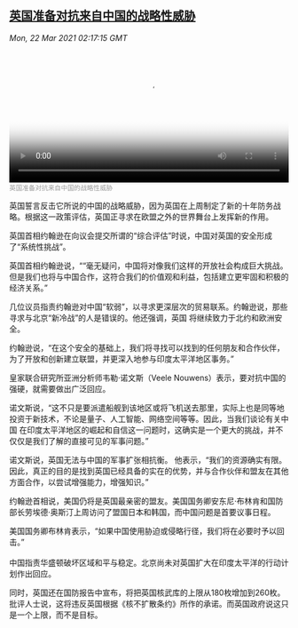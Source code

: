 <!--1616380742000-->
[英国准备对抗来自中国的战略性威胁](https://www.voachinese.com/a/britain-defense-review-china-20210321/5823519.html)
------

<div><i>Mon, 22 Mar 2021 02:17:15 GMT</i></div><video poster="https://images.weserv.nl?url=gdb.voanews.com/0331e7e3-5ef1-45fd-b0cf-b10f379b840b_tv_r1_s_w900.jpg" src="https://av.voanews.com/Videoroot/Pangeavideo/2021/03/0/03/0331e7e3-5ef1-45fd-b0cf-b10f379b840b_240p.mp4" style="width:100%" controls></video><div><small style="color: #999;">英国准备对抗来自中国的战略性威胁</small></div><p>英国誓言反击它所说的中国的战略威胁，因为英国在上周制定了新的十年防务战略。根据这一政策评估，英国正寻求在欧盟之外的世界舞台上发挥新的作用。</p><p>英国首相约翰逊在向议会提交所谓的“综合评估”时说，中国对英国的安全形成了“系统性挑战”。</p><p>英国首相约翰逊说，““毫无疑问，中国将对像我们这样的开放社会构成巨大挑战。但是我们也将与中国合作，这符合我们的价值观和利益，包括建立更牢固和积极的经济关系。”</p><p>几位议员指责约翰逊对中国“软弱”，以寻求更深层次的贸易联系。约翰逊说，那些寻求与北京“新冷战”的人是错误的。他还强调，英国 将继续致力于北约和欧洲安全。</p><p>约翰逊说，“在这个安全的基础上，我们将寻找可以找到的任何朋友和合作伙伴，为了开放和创新建立联盟，并更深入地参与印度太平洋地区事务。”</p><p>皇家联合研究所亚洲分析师韦勒·诺文斯（Veele Nouwens）表示，要对抗中国的强硬，就需要做出广泛回应。</p><p>诺文斯说，“这不只是要派遣船舰到该地区或将飞机送去那里，实际上也是同等地投资于新技术，不论是量子、人工智能、网络空间等等。因此，当我们谈论有关中国 在印度太平洋地区的崛起和自信这一问题时，这确实是一个更大的挑战，并不仅仅是我们了解的直接可见的军事问题。”</p><p>诺文斯说，英国无法与中国的军事扩张相抗衡。 他表示，“我们的资源确实有限。因此，真正的目的是找到英国已经具备的实在的优势，并与合作伙伴和盟友在其他方面合作，以尝试增强能力，增强知识。”</p><p>约翰逊首相说，美国仍将是英国最亲密的盟友。美国国务卿安东尼·布林肯和国防部长劳埃德·奥斯汀上周访问了盟国日本和韩国，而中国问题是首要议事日程。</p><p>美国国务卿布林肯表示，“如果中国使用胁迫或侵略行径，我们将在必要时予以回击。”<br /><br />中国指责华盛顿破坏区域和平与稳定。北京尚未对英国扩大在印度太平洋的行动计划作出回应。</p><p>同时，英国还在国防报告中宣布，将把英国核武库的上限从180枚增加到260枚。批评人士说，这将违反英国根据《核不扩散条约》所作的承诺。而英国政府说这只是一个上限，而不是目标。</p>
